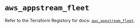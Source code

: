 # `aws_appstream_fleet`

Refer to the Terraform Registory for docs: [`aws_appstream_fleet`](https://registry.terraform.io/providers/hashicorp/aws/5.29.0/docs/resources/appstream_fleet).
